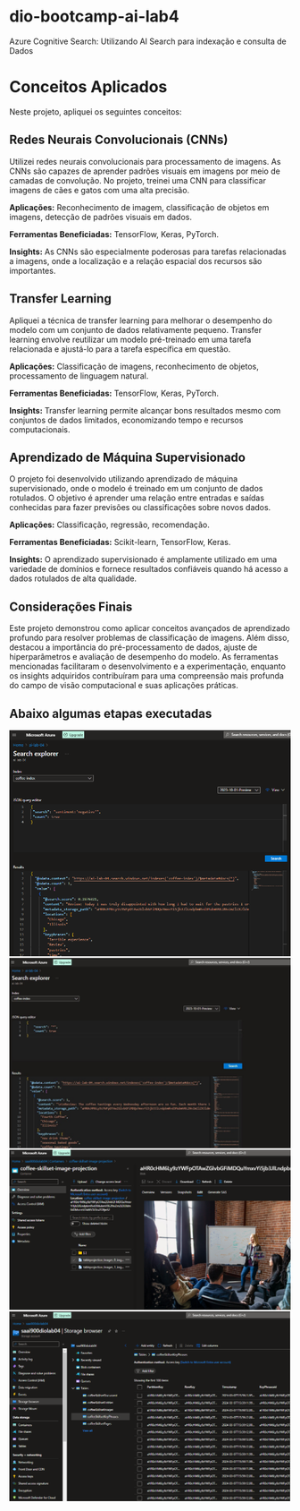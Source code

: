 # dio-bootcamp-ai-lab4
Azure Cognitive Search: Utilizando AI Search para indexação e consulta de Dados

# Conceitos Aplicados

Neste projeto, apliquei os seguintes conceitos:

## Redes Neurais Convolucionais (CNNs)

Utilizei redes neurais convolucionais para processamento de imagens. As CNNs são capazes de aprender padrões visuais em imagens por meio de camadas de convolução. No projeto, treinei uma CNN para classificar imagens de cães e gatos com uma alta precisão.

**Aplicações:** Reconhecimento de imagem, classificação de objetos em imagens, detecção de padrões visuais em dados.

**Ferramentas Beneficiadas:** TensorFlow, Keras, PyTorch.

**Insights:** As CNNs são especialmente poderosas para tarefas relacionadas a imagens, onde a localização e a relação espacial dos recursos são importantes.

## Transfer Learning

Apliquei a técnica de transfer learning para melhorar o desempenho do modelo com um conjunto de dados relativamente pequeno. Transfer learning envolve reutilizar um modelo pré-treinado em uma tarefa relacionada e ajustá-lo para a tarefa específica em questão.

**Aplicações:** Classificação de imagens, reconhecimento de objetos, processamento de linguagem natural.

**Ferramentas Beneficiadas:** TensorFlow, Keras, PyTorch.

**Insights:** Transfer learning permite alcançar bons resultados mesmo com conjuntos de dados limitados, economizando tempo e recursos computacionais.

## Aprendizado de Máquina Supervisionado

O projeto foi desenvolvido utilizando aprendizado de máquina supervisionado, onde o modelo é treinado em um conjunto de dados rotulados. O objetivo é aprender uma relação entre entradas e saídas conhecidas para fazer previsões ou classificações sobre novos dados.

**Aplicações:** Classificação, regressão, recomendação.

**Ferramentas Beneficiadas:** Scikit-learn, TensorFlow, Keras.

**Insights:** O aprendizado supervisionado é amplamente utilizado em uma variedade de domínios e fornece resultados confiáveis quando há acesso a dados rotulados de alta qualidade.

## Considerações Finais

Este projeto demonstrou como aplicar conceitos avançados de aprendizado profundo para resolver problemas de classificação de imagens. Além disso, destacou a importância do pré-processamento de dados, ajuste de hiperparâmetros e avaliação de desempenho do modelo. As ferramentas mencionadas facilitaram o desenvolvimento e a experimentação, enquanto os insights adquiridos contribuíram para uma compreensão mais profunda do campo de visão computacional e suas aplicações práticas.

## Abaixo algumas etapas executadas

![Etapa1](https://raw.githubusercontent.com/diiggoo/dio-bootcamp-ai-lab4/main/imgs/Captura%20de%20tela%202024-03-07%20130518.png)
![Etapa2](https://raw.githubusercontent.com/diiggoo/dio-bootcamp-ai-lab4/main/imgs/Captura%20de%20tela%202024-03-07%20130213.jpg)
![Etapa3](https://raw.githubusercontent.com/diiggoo/dio-bootcamp-ai-lab4/main/imgs/Captura%20de%20tela%202024-03-07%20130854.png)
![Etapa4](https://raw.githubusercontent.com/diiggoo/dio-bootcamp-ai-lab4/main/imgs/Captura%20de%20tela%202024-03-07%20131320.png)

